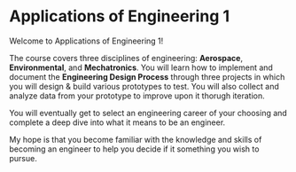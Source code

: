 # Applications of Engineering 1

Welcome to Applications of Engineering 1!

The course covers three disciplines of engineering: **Aerospace**, **Environmental**, and **Mechatronics**. 
You will learn how to implement and document the **Engineering Design Process** through three projects in which you will design & build various prototypes to test. You will also collect and analyze data from your prototype to improve upon it thorugh iteration. 

You will eventually get to select an engineering career of your choosing and complete a deep dive into what it means to be an engineer. 

My hope is that you become familiar with the knowledge and skills of becoming an engineer to help you decide if it something you wish to pursue. 

```{tableofcontents}
```
